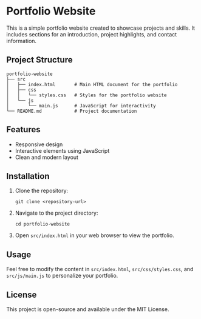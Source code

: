 # Portfolio Website

This is a simple portfolio website created to showcase projects and skills. It includes sections for an introduction, project highlights, and contact information.

## Project Structure

```
portfolio-website
├── src
│   ├── index.html       # Main HTML document for the portfolio
│   ├── css
│   │   └── styles.css   # Styles for the portfolio website
│   └── js
│       └── main.js      # JavaScript for interactivity
└── README.md            # Project documentation
```

## Features

- Responsive design
- Interactive elements using JavaScript
- Clean and modern layout

## Installation

1. Clone the repository:
   ```
   git clone <repository-url>
   ```
2. Navigate to the project directory:
   ```
   cd portfolio-website
   ```
3. Open `src/index.html` in your web browser to view the portfolio.

## Usage

Feel free to modify the content in `src/index.html`, `src/css/styles.css`, and `src/js/main.js` to personalize your portfolio. 

## License

This project is open-source and available under the MIT License.